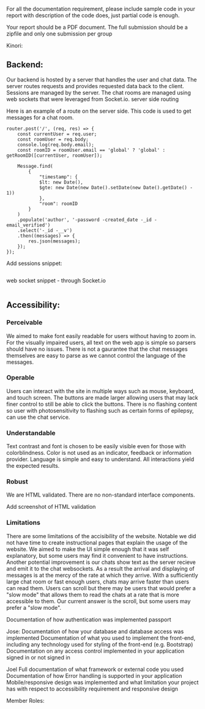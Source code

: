 For all the documentation requirement, please include sample code in your report with description of the code does, just partial code is enough.

Your report should be a PDF document.  The full submission should be a zipfile and only one submission per group

Kinori:
## Backend:
Our backend is hosted by a server that handles the user and chat data. The server routes requests and provides requested data back to the client. Sessions are managed by the server. The chat rooms are managed using web sockets that were leveraged from Socket.io.
    server side routing
    

Here is an example of a route on the server side. This code is used to get messages for a chat room.
```
router.post('/', (req, res) => {
    const currentUser = req.user;
    const roomUser = req.body;
    console.log(req.body.email);
    const roomID = roomUser.email == 'global' ? 'global' : getRoomID([currentUser, roomUser]);

    Message.find(
        {
            "timestamp": {
            $lt: new Date(), 
            $gte: new Date(new Date().setDate(new Date().getDate() - 1))
            },
            "room": roomID
        }
    )
    .populate('author', '-password -created_date -_id -email_verified')
    .select('-_id -__v')
    .then((messages) => {
        res.json(messages);
    });
});
```

Add sessions snippet:
```
```
web socket snippet - through Socket.io
```
```
## Accessibility:
### Perceivable
We aimed to make font easily readable for users without having to zoom in. For the visually impaired users, all text on the web app is simple so parsers should have no issues. There is not a gaurantee that the chat messages themselves are easy to parse as we cannot control the language of the messages.
### Operable
Users can interact with the site in multiple ways such as mouse, keyboard, and touch screen. The buttons are made larger allowing users that may lack finer control to still be able to click the buttons. There is no flashing content so user with photosensitivity to flashing such as certain forms of epilepsy, can use the chat service.
### Understandable
Text contrast and font is chosen to be easily visible even for those with colorblindness. Color is not used as an indicator, feedback or information provider. Language is simple and easy to understand. All interactions yield the expected results.
### Robust
We are HTML validated. There are no non-standard interface components.

Add screenshot of HTML validation
### Limitations
There are some limitations of the accisibility of the website. Notable we did not have time to create instructional pages that explain the usage of the website. We aimed to make the UI simple enough that it was self explanatory, but some users may find it convenient to have instructions. Another potential improvement is our chats show text as the server recieve and emit it to the chat websockets. As a result the arrival and displaying of messages is at the mercy of the rate at which they arrive. With a sufficiently large chat room or fast enough users, chats may arrive faster than users can read them. Users can scroll but there may be users that would prefer a "slow mode" that allows them to read the chats at a rate that is more accessible to them. Our current answer is the scroll, but some users may prefer a "slow mode".

Documentation of how authentication was implemented
    passport

Jose:
Documentation of how your database and database access was implemented
Documentation of what you used to implement the front-end, including any technology used for styling of the front-end (e.g. Bootstrap)
Documentation on any access control implemented in your application
    signed in or not signed in


Joel
Full documentation of what framework or external code you used
Documentation of how Error handling is supported in your application
Mobile/responsive design was implemented and what limitation your project has with respect to accessibility requirement and responsive design

Member Roles:

